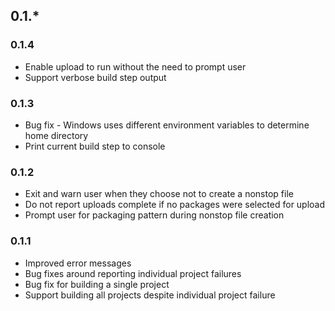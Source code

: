 ## 0.1.*

### 0.1.4
 * Enable upload to run without the need to prompt user
 * Support verbose build step output

### 0.1.3

 * Bug fix - Windows uses different environment variables to determine home directory
 * Print current build step to console

### 0.1.2

 * Exit and warn user when they choose not to create a nonstop file
 * Do not report uploads complete if no packages were selected for upload
 * Prompt user for packaging pattern during nonstop file creation

### 0.1.1

 * Improved error messages
 * Bug fixes around reporting individual project failures
 * Bug fix for building a single project
 * Support building all projects despite individual project failure
